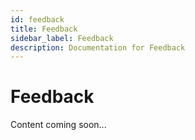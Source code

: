```yaml
---
id: feedback
title: Feedback
sidebar_label: Feedback
description: Documentation for Feedback
---
```


# Feedback

Content coming soon...
